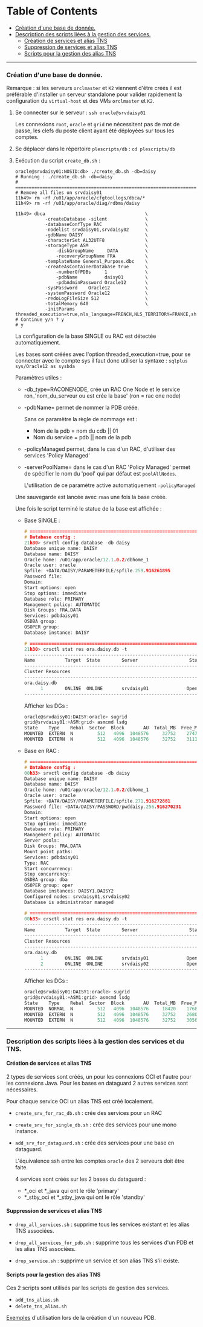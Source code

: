 Table of Contents
=================

  * [Création d'une base de donnée.](#création-dune-base-de-donnée)
  * [Description des scripts liées à la gestion des services.](#description-des-scripts-liées-à-la-gestion-des-services)
    * [Création de services et alias TNS](#Création-de-services-et-alias-TNS)
    * [Suppression de services et alias TNS](#suppression-de-services-et-alias-tns)
    * [Scripts pour la gestion des alias TNS](#scripts-pour-la-gestion-des-alias-tns)

--------------------------------------------------------------------------------

### Création d'une base de donnée.

Remarque : si les serveurs `orclmaster` et `K2` viennent d'être créés il est
préférable d'installer un serveur standalone pour valider rapidement la configuration
du `virtual-host` et des VMs `orclmaster` et `K2`.

1. Se connecter sur le serveur : `ssh oracle@srvdaisy01`

	Les connexions `root`, `oracle` et `grid` ne nécessitent pas de mot de passe, les
	clefs du poste client ayant été déployées sur tous les comptes.

2. Se déplacer dans le répertoire `plescripts/db` : `cd plescripts/db`

3. Exécution du script `create_db.sh` :

	```
	oracle@srvdaisy01:NOSID:db> ./create_db.sh -db=daisy
	# Running : ./create_db.sh -db=daisy
	# ===============================================================================
	# Remove all files on srvdaisy01
	11h49> rm -rf /u01/app/oracle/cfgtoollogs/dbca/*
	11h49> rm -rf /u01/app/oracle/diag/rdbms/daisy

	11h49> dbca                                     \
			   -createDatabase -silent              \
			   -databaseConfType RAC                \
			   -nodelist srvdaisy01,srvdaisy02      \
			   -gdbName DAISY                       \
			   -characterSet AL32UTF8               \
			   -storageType ASM                     \
				   -diskGroupName     DATA          \
				   -recoveryGroupName FRA           \
			   -templateName General_Purpose.dbc    \
			   -createAsContainerDatabase true      \
				   -numberOfPDBs     1              \
				   -pdbName          daisy01        \
				   -pdbAdminPassword Oracle12       \
			   -sysPassword    Oracle12             \
			   -systemPassword Oracle12             \
			   -redoLogFileSize 512                 \
			   -totalMemory 640                     \
			   -initParams threaded_execution=true,nls_language=FRENCH,NLS_TERRITORY=FRANCE,shared_pool_size=256M
	# Continue y/n ? y
	# y
	```
	
	La configuration de la base SINGLE ou RAC est détectée automatiquement. 

	Les bases sont créées avec l'option threaded_execution=true, pour se connecter
	avec le compte sys il faut donc utiliser la syntaxe : `sqlplus sys/Oracle12 as sysbda`

	Paramètres utiles :
	 - -db_type=RACONENODE, crée un RAC One Node et le service ron_'nom_du_serveur ou est crée la base' (ron = rac one node)

	 - -pdbName= permet de nommer la PDB créée.

		Sans ce paramètre la règle de nommage est :
		 * Nom de la pdb = nom du cdb || 01
		 * Nom du service = pdb || nom de la pdb

	 - -policyManaged permet, dans le cas d'un RAC, d'utiliser des services 'Policy Managed'

	 - -serverPoolName= dans le cas d'un RAC 'Policy Managed' permet de spécifier
	 le nom du 'pool' qui par défaut est `poolAllNodes`.

	   L'utilisation de ce paramètre active automatiquement `-policyManaged`

	Une sauvegarde est lancée avec `rman` une fois la base créée.

	Une fois le script terminé le statue de la base est affichée :

	- Base SINGLE :

		```c
		# ==============================================================================
		# Database config :
		21h30> srvctl config database -db daisy
		Database unique name: DAISY
		Database name: DAISY
		Oracle home: /u01/app/oracle/12.1.0.2/dbhome_1
		Oracle user: oracle
		Spfile: +DATA/DAISY/PARAMETERFILE/spfile.259.916261895
		Password file:
		Domain:
		Start options: open
		Stop options: immediate
		Database role: PRIMARY
		Management policy: AUTOMATIC
		Disk Groups: FRA,DATA
		Services: pdbdaisy01
		OSDBA group:
		OSOPER group:
		Database instance: DAISY
		
		# ==============================================================================
		21h30> crsctl stat res ora.daisy.db -t
		--------------------------------------------------------------------------------
		Name           Target  State        Server                   State details
		--------------------------------------------------------------------------------
		Cluster Resources
		--------------------------------------------------------------------------------
		ora.daisy.db
			  1        ONLINE  ONLINE       srvdaisy01              Open,STABLE
		--------------------------------------------------------------------------------
		```

		Afficher les DGs :

		```c
		oracle@srvdaisy01:DAISY:oracle> sugrid
		grid@srvdaisy01:+ASM:grid> asmcmd lsdg
		State    Type    Rebal  Sector  Block       AU  Total_MB  Free_MB  Req_mir_free_MB  Usable_file_MB  Offline_disks  Voting_files  Name
		MOUNTED  EXTERN  N         512   4096  1048576     32752    27479                0           27479              0             N  DATA/
		MOUNTED  EXTERN  N         512   4096  1048576     32752    31117                0           31117              0             N  FRA/
		````

	- Base en RAC :

		```c
		# ==============================================================================
		# Database config :
		00h33> srvctl config database -db daisy
		Database unique name: DAISY
		Database name: DAISY
		Oracle home: /u01/app/oracle/12.1.0.2/dbhome_1
		Oracle user: oracle
		Spfile: +DATA/DAISY/PARAMETERFILE/spfile.271.916272881
		Password file: +DATA/DAISY/PASSWORD/pwddaisy.256.916270231
		Domain:
		Start options: open
		Stop options: immediate
		Database role: PRIMARY
		Management policy: AUTOMATIC
		Server pools:
		Disk Groups: FRA,DATA
		Mount point paths:
		Services: pdbdaisy01
		Type: RAC
		Start concurrency:
		Stop concurrency:
		OSDBA group: dba
		OSOPER group: oper
		Database instances: DAISY1,DAISY2
		Configured nodes: srvdaisy01,srvdaisy02
		Database is administrator managed
		
		# ==============================================================================
		00h33> crsctl stat res ora.daisy.db -t
		--------------------------------------------------------------------------------
		Name           Target  State        Server                   State details
		--------------------------------------------------------------------------------
		Cluster Resources
		--------------------------------------------------------------------------------
		ora.daisy.db
			  1        ONLINE  ONLINE       srvdaisy01              Open,STABLE
			  2        ONLINE  ONLINE       srvdaisy02              Open,STABLE
		--------------------------------------------------------------------------------
		```

		Afficher les DGs :

		```c
		oracle@srvdaisy01:DAISY1:oracle> sugrid
		grid@srvdaisy01:+ASM1:grid> asmcmd lsdg
		State    Type    Rebal  Sector  Block       AU  Total_MB  Free_MB  Req_mir_free_MB  Usable_file_MB  Offline_disks  Voting_files  Name
		MOUNTED  NORMAL  N         512   4096  1048576     18420    17689             6140            5774              0             Y  CRS/
		MOUNTED  EXTERN  N         512   4096  1048576     32752    26801                0           26801              0             N  DATA/
		MOUNTED  EXTERN  N         512   4096  1048576     32752    30560                0           30560              0             N  FRA/
		```

--------------------------------------------------------------------------------

###	Description des scripts liées à la gestion des services et du TNS.

#### Création de services et alias TNS

2 types de services sont créés, un pour les connexions OCI et l'autre pour les
connexions Java. Pour les bases en dataguard 2 autres services sont nécessaires.

Pour chaque service OCI un alias TNS est créé localement.

 * `create_srv_for_rac_db.sh` : crée des services pour un RAC

 * `create_srv_for_single_db.sh` : crée des services pour une mono instance.

 * `add_srv_for_dataguard.sh` : crée des services pour une base en dataguard.

	L'équivalence ssh entre les comptes `oracle` des 2 serveurs doit être faite.

	4 services sont créés sur les 2 bases du dataguard :
	 * *_oci et *_java qui ont le rôle 'primary'
	 * *_stby_oci et *_stby_java qui ont le rôle 'standby'

#### Suppression de services et alias TNS

 * `drop_all_services.sh` : supprime tous les services existant et les alias TNS associées.

 * `drop_all_services_for_pdb.sh` : supprime tous les services d'un PDB et les alias TNS associées.

 * `drop_service.sh` : supprime un service et son alias TNS s'il existe.

#### Scripts pour la gestion des alias TNS

Ces 2 scripts sont utilisés par les scripts de gestion des services.

 * `add_tns_alias.sh`
 * `delete_tns_alias.sh`

[Exemples](https://github.com/PhilippeLeroux/plescripts/wiki/Création-d'un-PDB)
d'utilisation lors de la création d'un nouveau PDB.
